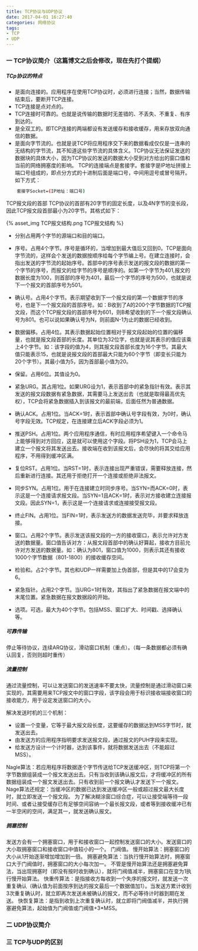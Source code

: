 ```yaml
---
title: TCP协议与UDP协议
date: 2017-04-01 16:27:40
categories: 网络协议
tags:
- TCP
- UDP
---
```


### 一 TCP协议简介（这篇博文之后会修改，现在先打个提纲）

##### TCp协议的特点

- 是面向连接的。应用程序在使用TCP协议时，必须进行连接；当然，数据传输结束后，要断开TCP连接。
- TCP连接是点对点的。
- TCP连接时可靠的。也就是说传输的数据时无差错的、不丢失、不重复、有序到达的。
- 是全双工的。即TCP连接的两端都设有发送缓存和接收缓存，用来存放双向通信的数据。
- 是面向字节流的。也就是说TCP将应用程序交下来的数据看成仅仅是一连串的无结构的字节流，其不知道这些字节流的具体含义。TCP协议无法保证发送的数据块的具体大小，因为TCP协议的发送的数据大小受到对方给出的窗口值和当前的网络拥塞度的影响。
TCP的连接端点是套接字。套接字是IP地址拼接上端口号组成的，即点分方式的十进制后面是端口号，中间用逗号或冒号隔开。如下方式：  

```bash
	套接字Socket=(IP地址：端口号)
```

TCP报文段的首部
TCP协议的首部有20字节的固定长度，以及4N字节的变长段，因此TCP报文段首部最小为20字节。其格式如下：

{% asset_img TCP报文结构.png TCP报文结构 %} 

- 分别占用两个字节的源端口和目的端口。
    
- 序号。占用4个字节。序号是循环的，当增加到最大值后又回到0。TCP是面向字节流的，这样会个发送的数据按顺序给每个字节编上号。在建立连接时，会指出发送的字节流的起始序号。首部中的序号表示发送的报文段的数据的第一个字节的序号，而报文的给字节的序号是顺序的。如第一个字节为401,报文的数据长度为100，则首部的序号为401，最后一个字节的序号为500，也就是说下一个报文的首部序号为501。
    
- 确认号。占用4个字节。表示期望收到下一个报文段的第一个数据字节的序号，也是下一个报文段的首部序号。如：B收到了A的200个字节数据的TCP报文段，而这个TCP报文段的首部序号为601，则B希望收到的下一个报文段确认号为801。也可以说如果确认号为N，则前面N-1为止的数据已经收到。
    
- 数据偏移。占用4位。其表示数据起始位置相对于报文段起始的位置的偏移量，也就是报文段首部的长度。其单位为32位字，也就是说其表示的值应该乘上4个字节。如：该字段的值为4，则其报文段首部长度为16个字节。其最大值只能表示15，也就是说报文段的首部最大只能为60个字节（即变长只能为20个字节）。其最小值为5，因为首部最小值为20。

- 保留。占用6位。其值设为0。
     
- 紧急URG。其占用1位。如果URG设为1，表示首部中的紧急指针有效。表示其发送的报文段数据有紧急数据，其需要马上发送出去（也就是取得最高优先权），TCP会将紧急数据插入到该报文的最前端，后面任然为普通数据。
     
- 确认ACK。占用1位。当ACK=1时，表示首部中确认号字段有效，为0时，确认号字段无效。TCP规定，在连接建立后ACK字段必须为1。
     
- 推送PSH。占用1位。两个应用程序通信，有时应用程序希望键入一个命令马上能够得到对方回应，这是就可以使用这个字段。将PSH设为1，TCP会马上建立一个报文将其发送出去。接收端在收到该报文后，会尽快的将其交给应用程序，不用得到缓冲区满。
    
- 复位RST。占用1位。当RST=1时，表示连接出现严重错误，需要释放连接，然后重新进行连接。其还用于拒绝打开一个连接或拒绝非法报文。
     
- 同步SYN。占用1位。用于在连接建立时同步序号。当SYN=而ACK=0时，表示这是一个连接请求报文段。当SYN=1且ACK=1时，表示对方接收建立连接报文段。因此SYN=1，表示这是一个连接请求或连接接受报文段。
     
- 终止FIN。占用1位。当FIN=1时，表示发送方的数据发送完毕，并要求释放连接。
      
- 窗口。占用2个字节。表示发送该报文段的一方的接收窗口，表示允许对方发送的数据量。窗口值告诉对方：从报文段首部中的确认好算起，接收方目前允许对方发送的数据量。如：确认为801，窗口值为1000，则表示其还有接收1000个字节数据（801-1800）的接收缓存空间。
      
- 检验和。占2个字节。其也和UDP一样需要加上伪首部，但是其中的17会变为6。
      
- 紧急指针。占用2个字节。当URG=1时有效，其指出了紧急数据在报文端中的末尾位置。紧急数据在报文数据段的开始。
      
- 选项。可选，最大为40个字节。包括MSS、窗口扩大、时间戳、选择确认等。

##### 可靠传输

停止等待协议，连续ARQ协议，滑动窗口机制（重点）。（每一条数据都必须有确认回复，否则则超时重传）

##### 流量控制

通过流量控制，可以让发送窗口的发送速率不要太快，流量控制是通过滑动窗口来实现的，其需要用来TCP报文中的窗口字段，该字段会用于标识接收端接收窗口的接收能力，用于设定发送窗口的大小。

解决发送时机的三个机制：

- 设置一个变量，它等于最大报文段长度，这要缓存的数据达到MSS字节时，就发送出去。
- 由发送方的应用程序指明要求发送报文段，通过报文的PUH字段来实现。
- 给发送方设计一个计时器，达到该事件，就将数据发送出去（不能超过MSS）。

Nagle算法：若应用程序将数据逐个字节传送给TCP发送缓冲区，则TCP将第一个字节数据组装成一个报文发送出去。只有当收到该确认报文后，才将缓冲区的所有数据组装成一个报文发送出去。只有收到前一个报文确认才发送下一个报文。Nage算法还规定：当缓冲区的数据已达到发送缓冲区一般或超过报文最大长度时，就立即发送一个报文段。
为了解决糊涂窗口综合症，可以让接受端等待一段时间、或者让接受缓存已有足够空间容纳一个最长报文段，或者等到接收缓冲已有一半空闲的空间，满足其一，就发送确认报文。

##### 拥塞控制
发送方会有一个拥塞窗口，用于和接收窗口一起控制发送窗口的大小。发送窗口的大小取拥塞窗口和接收窗口中值较小的一个。
门阀值。
慢开始算法：拥塞窗口的大小从1开始逐渐增加增加到一倍。
拥塞避免算法：当执行慢开始算法时，拥塞窗口大于门阀值时，拥塞窗口的大小每次加一。
不管是慢开始算法还是拥塞避免算法，当出现拥塞时（即没有按时收到确认），就将门阀值减半，拥塞窗口在变为1执行慢开始算法。
快重传算法：是指接收方每收到一个失序的报文时，就发送一次重复确认（确认值为前面按序到达的报文最后一个数据值加1）。当发送方累计收到3次重复确认时，就立即再次发送未被确认的报文，而不必等待计时器到期在发送。
快恢复算法：是指到收到上次重复确认时，就立即将门阀值减半，并执行拥塞避免算法，起始值为门阀值或门阀值+3*MSS。


### 二 UDP协议简介

### 三 TCP与UDP的区别

